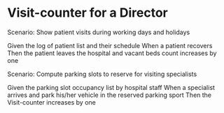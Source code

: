 # Visit-counter for a Director

Scenario: Show patient visits during working days and holidays

  Given the log of patient list and their schedule
  When a patient recovers
  Then the patient leaves the hospital and vacant beds count increases by one
  
Scenario: Compute parking slots to reserve for visiting specialists

  Given the parking slot occupancy list by hospital staff
  When a specialist arrives and park his/her vehicle in the reserved parking sport
  Then the Visit-counter increases by one
